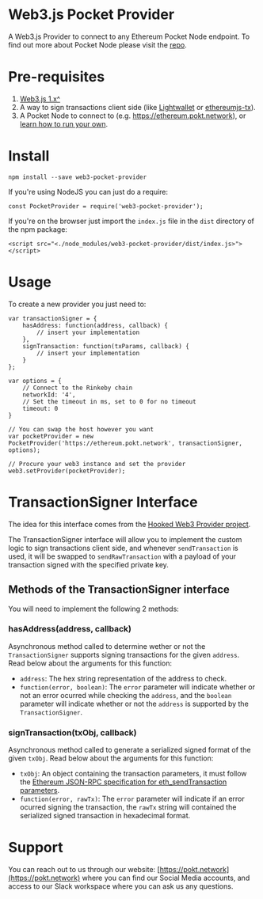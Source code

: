 # Web3.js Pocket Provider
A Web3.js Provider to connect to any Ethereum Pocket Node endpoint. To find out more about Pocket Node please visit the [repo](https://github.com/pokt-network/pocket-node).

# Pre-requisites
1. [Web3.js 1.x^](https://web3js.readthedocs.io/en/1.0/)
2. A way to sign transactions client side (like [Lightwallet](https://github.com/ConsenSys/eth-lightwallet) or [ethereumjs-tx](https://github.com/ethereumjs/ethereumjs-tx)).
3. A Pocket Node to connect to (e.g. https://ethereum.pokt.network), or [learn how to run your own](https://github.com/pokt-network/pocket-node).

# Install

`npm install --save web3-pocket-provider`

If you're using NodeJS you can just do a require:

`const PocketProvider = require('web3-pocket-provider');`

If you're on the browser just import the `index.js` file in the `dist` directory of the npm package:

`<script src="<./node_modules/web3-pocket-provider/dist/index.js>"></script>`

# Usage

To create a new provider you just need to:

```
var transactionSigner = {
    hasAddress: function(address, callback) {
        // insert your implementation
    },
    signTransaction: function(txParams, callback) {
        // insert your implementation
    }
};

var options = {
    // Connect to the Rinkeby chain
    networkId: '4',
    // Set the timeout in ms, set to 0 for no timeout
    timeout: 0
}

// You can swap the host however you want
var pocketProvider = new PocketProvider('https://ethereum.pokt.network', transactionSigner, options);

// Procure your web3 instance and set the provider
web3.setProvider(pocketProvider);
```

# TransactionSigner Interface
The idea for this interface comes from the [Hooked Web3 Provider project](https://github.com/ConsenSys/hooked-web3-provider).

The TransactionSigner interface will allow you to implement the custom logic to sign transactions client side, and whenever `sendTransaction` is used, it will be swapped to `sendRawTransaction` with a payload of your transaction signed with the specified private key.

## Methods of the TransactionSigner interface
You will need to implement the following 2 methods:

### **hasAddress(address, callback)**
Asynchronous method called to determine wether or not the `TransactionSigner` supports signing transactions for the given `address`. Read below about the arguments for this function:

- `address`: The hex string representation of the address to check.
- `function(error, boolean)`: The `error` parameter will indicate whether or not an error ocurred while checking the `address`, and the `boolean` parameter will indicate whether or not the `address` is supported by the `TransactionSigner`.
 
### **signTransaction(txObj, callback)**

Asynchronous method called to generate a serialized signed format of the given `txObj`. Read below about the arguments for this function:

- `txObj`: An object containing the transaction parameters, it must follow the [Ethereum JSON-RPC specification for eth_sendTransaction parameters](https://github.com/ethereum/wiki/wiki/JSON-RPC#eth_sendtransaction).
- `function(error, rawTx)`: The `error` parameter will indicate if an error ocurred signing the transaction, the `rawTx` string will contained the serialized signed transaction in hexadecimal format.

# Support

You can reach out to us through our website: [https://pokt.network](https://pokt.network) where you can find our Social Media accounts, and access to our Slack workspace where you can ask us any questions.




